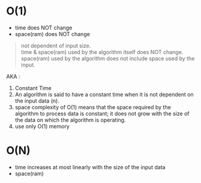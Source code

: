 

# O(1) 
* time does NOT change  
* space(ram) does NOT change  
> not dependent of input size.  
> time & space(ram) used by the algorithm itself does NOT change.   
> space(ram) used by the algorithm does not include space used by the input.   

AKA :
1. Constant Time
1. An algorithm is said to have a constant time when it is not dependent on the input data (n). 
1. space complexity of O(1) means that the space required by the algorithm to process data is constant; it does not grow with the size of the data on which the algorithm is operating.
1. use only O(1) memory   



# O(N)
* time increases at most linearly with the size of the input data   
* space(ram) 






